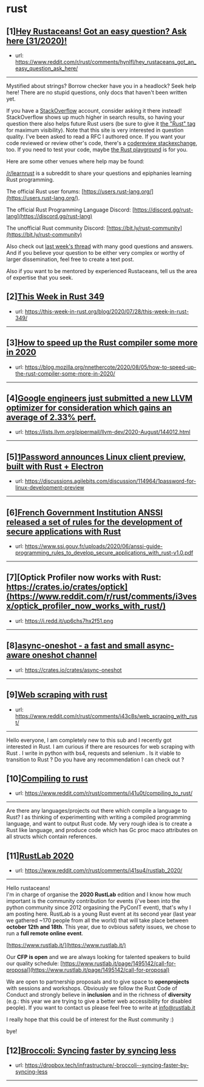 # rust
## [1][Hey Rustaceans! Got an easy question? Ask here (31/2020)!](https://www.reddit.com/r/rust/comments/hynlfl/hey_rustaceans_got_an_easy_question_ask_here/)
- url: https://www.reddit.com/r/rust/comments/hynlfl/hey_rustaceans_got_an_easy_question_ask_here/
---
Mystified about strings? Borrow checker have you in a headlock? Seek help here! There are no stupid questions, only docs that haven't been written yet.

If you have a [StackOverflow](http://stackoverflow.com/) account, consider asking it there instead! StackOverflow shows up much higher in search results, so having your question there also helps future Rust users (be sure to give it [the "Rust" tag](http://stackoverflow.com/questions/tagged/rust) for maximum visibility). Note that this site is very interested in question quality. I've been asked to read a RFC I authored once. If you want your code reviewed or review other's code, there's a [codereview stackexchange](https://codereview.stackexchange.com/questions/tagged/rust), too. If you need to test your code, maybe [the Rust playground](https://play.rust-lang.org) is for you.

Here are some other venues where help may be found:

[/r/learnrust](https://www.reddit.com/r/learnrust) is a subreddit to share your questions and epiphanies learning Rust programming.

The official Rust user forums: [https://users.rust-lang.org/](https://users.rust-lang.org/).

The official Rust Programming Language Discord: [https://discord.gg/rust-lang](https://discord.gg/rust-lang)

The unofficial Rust community Discord: [https://bit.ly/rust-community](https://bit.ly/rust-community)

Also check out [last week's thread](https://reddit.com/r/rust/comments/hurj77/hey_rustaceans_got_an_easy_question_ask_here/) with many good questions and answers. And if you believe your question to be either very complex or worthy of larger dissemination, feel free to create a text post.

Also if you want to be mentored by experienced Rustaceans, tell us the area of expertise that you seek.
## [2][This Week in Rust 349](https://www.reddit.com/r/rust/comments/i094wo/this_week_in_rust_349/)
- url: https://this-week-in-rust.org/blog/2020/07/28/this-week-in-rust-349/
---

## [3][How to speed up the Rust compiler some more in 2020](https://www.reddit.com/r/rust/comments/i3xbwj/how_to_speed_up_the_rust_compiler_some_more_in/)
- url: https://blog.mozilla.org/nnethercote/2020/08/05/how-to-speed-up-the-rust-compiler-some-more-in-2020/
---

## [4][Google engineers just submitted a new LLVM optimizer for consideration which gains an average of 2.33% perf.](https://www.reddit.com/r/rust/comments/i44ahg/google_engineers_just_submitted_a_new_llvm/)
- url: https://lists.llvm.org/pipermail/llvm-dev/2020-August/144012.html
---

## [5][1Password announces Linux client preview, built with Rust + Electron](https://www.reddit.com/r/rust/comments/i3njt3/1password_announces_linux_client_preview_built/)
- url: https://discussions.agilebits.com/discussion/114964/1password-for-linux-development-preview
---

## [6][French Government Institution ANSSI released a set of rules for the development of secure applications with Rust](https://www.reddit.com/r/rust/comments/i426q3/french_government_institution_anssi_released_a/)
- url: https://www.ssi.gouv.fr/uploads/2020/06/anssi-guide-programming_rules_to_develop_secure_applications_with_rust-v1.0.pdf
---

## [7][Optick Profiler now works with Rust: https://crates.io/crates/optick](https://www.reddit.com/r/rust/comments/i3vesx/optick_profiler_now_works_with_rust/)
- url: https://i.redd.it/up6chs7hx2f51.png
---

## [8][async-oneshot - a fast and small async-aware oneshot channel](https://www.reddit.com/r/rust/comments/i44uf7/asynconeshot_a_fast_and_small_asyncaware_oneshot/)
- url: https://crates.io/crates/async-oneshot
---

## [9][Web scraping with rust](https://www.reddit.com/r/rust/comments/i43c8s/web_scraping_with_rust/)
- url: https://www.reddit.com/r/rust/comments/i43c8s/web_scraping_with_rust/
---
Hello everyone,
I am completely new to this sub and I recently got interested in Rust. I am curious if there are resources for web scraping with Rust . I write in python with bs4, requests and selenium . Is it viable to transition to Rust ? Do you have any recommendation I can check out ?
## [10][Compiling to rust](https://www.reddit.com/r/rust/comments/i41u0t/compiling_to_rust/)
- url: https://www.reddit.com/r/rust/comments/i41u0t/compiling_to_rust/
---
Are there any languages/projects out there which compile a language to Rust? I as thinking of experimenting with writing a compiled programming language,  and want  to output Rust code. My very rough idea is to create a Rust like language, and produce code which has Gc proc maco attributes on all structs which contain references.
## [11][RustLab 2020](https://www.reddit.com/r/rust/comments/i41su4/rustlab_2020/)
- url: https://www.reddit.com/r/rust/comments/i41su4/rustlab_2020/
---
Hello rustaceans!  
I'm in charge of organise the **2020 RustLab**  edition and I know how much important is the community contribution for  events (i've been into the python community since 2012 orgasining the  PyConIT event), that's why I am posting here. RustLab is a young Rust event at its second year (last  year we gathered \~170 people from all the world) that will take place  between **october 12th and 18th**. This year, due to ovbious safety issues, we chose to run a **full remote online event**.

 [https://www.rustlab.it/](https://www.rustlab.it/)  


Our **CFP is open** and we are always looking for talented speakers to build our quality schedule: [https://www.rustlab.it/page/1495142/call-for-proposal](https://www.rustlab.it/page/1495142/call-for-proposal)  


We are open to partnership proposals and to give space to **openprojects** with sessions and workshops. Obviously we follow the Rust Code of Conduct and strongly believe in **inclusion** and in the richness of **diversity**  (e.g.: this year we are trying to give a better web accessibility for  disabled people). If you want to contact us please feel free to write at   info@rustlab.it

I really hope that this could be of interest for the Rust community :)

bye!
## [12][Broccoli: Syncing faster by syncing less](https://www.reddit.com/r/rust/comments/i3no65/broccoli_syncing_faster_by_syncing_less/)
- url: https://dropbox.tech/infrastructure/-broccoli--syncing-faster-by-syncing-less
---

